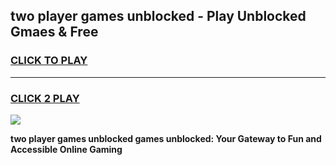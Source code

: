 
## two player games unblocked - Play Unblocked Gmaes & Free
<h3>
<a href="https://news.freeplayer.one?title=two_player_games_unblocked&ref=16F">CLICK TO PLAY</a></h3>
<hr>

<h3>
<a href="https://news.freeplayer.one?title=two_player_games_unblocked&ref=16F">CLICK 2 PLAY</a>
  
</h3>

<a href="https://news.freeplayer.one?title=two_player_games_unblocked&ref=16F/"><img src="https://clearcache.store/games.png"></a>


**two player games unblocked games unblocked: Your Gateway to Fun and Accessible Online Gaming**
